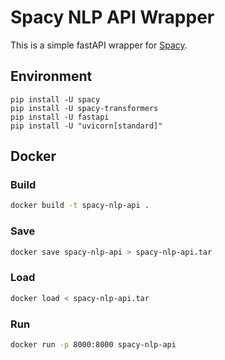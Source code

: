 # Spacy NLP API Wrapper

This is a simple fastAPI wrapper for [Spacy](https://spacy.io/).

## Environment

```
pip install -U spacy
pip install -U spacy-transformers
pip install -U fastapi
pip install -U "uvicorn[standard]"
```

## Docker

### Build

```bash
docker build -t spacy-nlp-api .
```

### Save
```bash
docker save spacy-nlp-api > spacy-nlp-api.tar
```

### Load
```bash
docker load < spacy-nlp-api.tar
```

### Run

```bash
docker run -p 8000:8000 spacy-nlp-api
```
